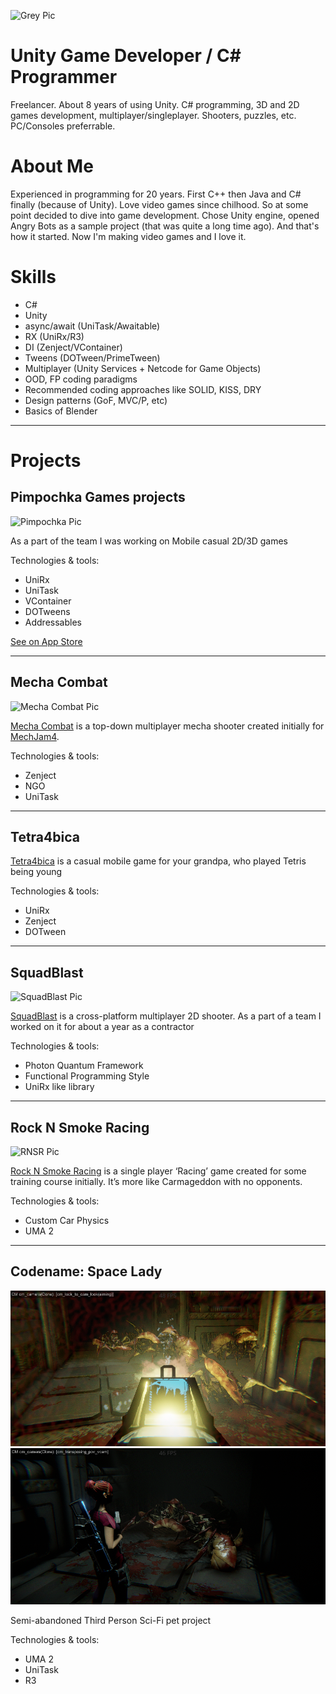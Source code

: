 ![Grey Pic](https://media.licdn.com/dms/image/v2/D4D16AQGTAEYmadTKaw/profile-displaybackgroundimage-shrink_350_1400/B4DZW.cKwxGkAc-/0/1742656811278?e=1747872000&v=beta&t=IHaIxCYu9XVS0I4m8ppMQjwwvG7_R2Ooc2u3fjhwt4c)
# Unity Game Developer / C# Programmer
Freelancer. About 8 years of using Unity. C# programming, 3D and 2D games development, multiplayer/singleplayer. Shooters, puzzles, etc. PC/Consoles preferrable.

# About Me
Experienced in programming for 20 years. First C++ then Java and C# finally (because of Unity). Love video games since chilhood. So at some point decided to dive into game development. Chose Unity engine, opened Angry Bots as a sample project (that was quite a long time ago). And that's how it started. Now I'm making video games and I love it.

# Skills
* C#
* Unity
* async/await (UniTask/Awaitable)
* RX (UniRx/R3)
* DI (Zenject/VContainer)
* Tweens (DOTween/PrimeTween)
* Multiplayer (Unity Services + Netcode for Game Objects)
* OOD, FP coding paradigms
* Recommended coding approaches like SOLID, KISS, DRY
* Design patterns (GoF, MVC/P, etc)
* Basics of Blender

---

# Projects

## Pimpochka Games projects
![Pimpochka Pic](https://play-lh.googleusercontent.com/iFTlAz4D01tLt52Y4WvvGEQ5V8dv1Stgbwv9qCJQpPAkQG-VldOiQbXSqvzmcGq9GLtR=w2560-h1440-rw)

As a part of the team I was working on Mobile casual 2D/3D games

Technologies & tools:
* UniRx
* UniTask
* VContainer
* DOTweens
* Addressables

[See on App Store](https://play.google.com/store/apps/dev?id=5694854181182513422)

---

## Mecha Combat
![Mecha Combat Pic](https://img.itch.zone/aW1hZ2UvMjE3ODIyNS8xNDEzNDAzNS5wbmc=/original/NQuRxs.png)

[Mecha Combat](https://buggie-woogie.itch.io/mecha-combat) is a top-down multiplayer mecha shooter created initially for [MechJam4](https://itch.io/jam/mechjam4).

Technologies & tools:
* Zenject
* NGO
* UniTask

---

## Tetra4bica
[Tetra4bica](https://buggie-woogie.itch.io/tetra4bica) is a casual mobile game for your grandpa, who played Tetris being young

Technologies & tools:
* UniRx
* Zenject
* DOTween

---

## SquadBlast
![SquadBlast Pic](https://images.squarespace-cdn.com/content/v1/61939cd47f722d798b305763/b3c5e47f-a998-446c-ba08-327eb055857e/SquadBlast_screenshot_13.jpg?format=1500w)

[SquadBlast](www.google.com/url?q=https://store.steampowered.com/app/2080820/SquadBlast/&sa=D&source=editors&ust=1742649952498555&usg=AOvVaw0k2y2KwqbcDUffdztAGIZo) is a cross-platform multiplayer 2D shooter. As a part of a team I worked on it for about a year as a contractor

Technologies & tools:
* Photon Quantum Framework
* Functional Programming Style
* UniRx like library

---

## Rock N Smoke Racing
![RNSR Pic](https://img.itch.zone/aW1hZ2UvMjMzMTk2MC8xMzg0MDYzNy5wbmc=/original/TwblV4.png)

[Rock N Smoke Racing](https://buggie-woogie.itch.io/rock-n-smoke-racing) is a single player ‘Racing’ game created for some training course initially. It’s more like Carmageddon with no opponents.

Technologies & tools:
* Custom Car Physics
* UMA 2

---

## Codename: Space Lady
![CSL pic1](images/screenshots/csl/scr_1.png)
![CSL pic2](images/screenshots/csl/scr_2.png)

Semi-abandoned Third Person Sci-Fi pet project

Technologies & tools:
* UMA 2
* UniTask
* R3

<!---
north-star-fist/north-star-fist is a ✨ special ✨ repository because its `README.md` (this file) appears on your GitHub profile.
You can click the Preview link to take a look at your changes.
--->
